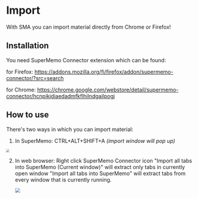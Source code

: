 # Import

With SMA you can import material directly from Chrome or Firefox!



## Installation

You need SuperMemo Connector extension which can be found:

for Firefox: https://addons.mozilla.org/fi/firefox/addon/supermemo-connector/?src=search

for Chrome: https://chrome.google.com/webstore/detail/supermemo-connector/hcnpikjdiaedadmfkflhilndgailpogj

## How to use

There's two ways in which you can import material:

1. In SuperMemo: CTRL+ALT+SHIFT+A *(import window will pop up)*

  <img src="https://raw.githubusercontent.com/supermemo/Documentation/master/docs/sma/content/images/webimport.png" style="zoom: 50%;" />

  

2. In web browser: Right click SuperMemo Connector icon
    "Import all tabs into SuperMemo (Current window)" will extract only tabs in currently open window
    "Import all tabs into SuperMemo" will extract tabs from every window that is currently running.

    <img src="https://raw.githubusercontent.com/supermemo/Documentation/master/docs/sma/content/images/connectorimport.png" style="zoom: 80%;" />

